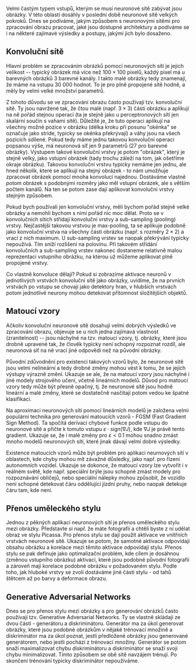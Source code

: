 Velmi častým typem vstupů, kterým se musí neuronové sítě zabývat jsou obrázky. V této oblasti dosáhly v poslední době neuronové sítě velkých pokroků. Dnes se podíváme, jakým způsobem s neuronovými sítěmi pro zpracování obrazu pracovat, jaké jsou dostupné architektury a podíváme se i na některé zajímavé výsledky a postupy, jakými jich bylo dosaženo.

## Konvoluční sítě

Hlavní problém se zpracováním obrázků pomocí neuronových sítí je jejich velikost -- typický obrázek má více než $100 \times 100$ pixelů, každý pixel má u barevných obrázků 3 barevné kanály. I takto malé obrázky tedy znamenají, že máme na vstupu 30 000 hodnot. To je pro plně propojené sítě hodně, a měly by velmi velké množství parametrů. 

Z tohoto důvodu se ve zpracování obrazu často používají tzv. konvoluční sítě. Ty jsou navržené tak, že čtou malé (např. $3 \times 3$) části obrázku a aplikují na ně pořád stejnou operaci (ta je stejně jako u perceptronových sítí jen skalární součin s vahami sítě). Důležité je, že tuto operaci aplikují na všechny možné pozice v obrázku (délka kroku při posunu "okénka" se označuje jako stride, typicky se okénka překrývají) a váhy jsou na všech pozicích sdílené. Pokud tedy máme jednu takovou konvoluční operaci popsanou výše, má neuronová síť jen 9 parametrů (27 pro barevné obrázky). Výstupem takové konvoluční vrstvy je potom "obrázek", který je stejně velký, jako vstupní obrázek (tady trochu záleží na tom, jak ošetříme okraje obrázku). Takovou konvoluční vrstvu typicky nemáme jen jednu, ale hned několik, které se aplikují na stejný obrázek - to nám umožňuje zpracovat obrázek pomocí mnoha konvolucí najednou. Dostáváme vlastně potom obrázek s podobnými rozměry jako měl vstupní obrázek, ale s větším počtem kanálů. Na ten se potom zase dají aplikovat konvoluční vrstvy stejným způsobem.

Pokud bych používali jen konvoluční vrstvy, měli bychom pořád stejně velké obrázky a nemohli bychom s nimi pořád nic moc dělat. Proto se v konvolučních sítích střídají konvoluční vrstvy a sub-sampling (pooling) vrstvy. Nejčastější takovou vrstvou je max-pooling, ta se aplikuje podobně jako konvoluční vrstva na všechny části obrázku (např. s rozměry $2 \times 2$) a vrací z nich maximum. U sub-sampling vrstev se naopak překrývání typicky nepoužívá. Tím sníží rozlišení na polovinu. Při takovém střídání konvolučních a sub-sampling vrstev nakonec dostaneme relativně malou reprezentaci vstupního obrázku, na kterou už můžeme aplikovat plně propojené vrstvy.

Co vlastně konvoluce dělají? Pokud si zobrazíme aktivace neuronů v jednotlivých vrstvách konvoluční sítě jako obrázky, uvidíme, že na prvních vrstvách po vstupu se chovají jako detektory hran, v hlubších vrstvách potom jednotlivé neurony mohou detekovat přítomnost složitějších objektů.

## Matoucí vzory

Ačkoliv konvoluční neuronové sítě dosahují velmi dobrých výsledků ve zpracování obrazu, objevuje se u nich jedna zajímavá vlastnost (zranitelnost) -- jsou náchylné na tzv. matoucí vzory, tj. obrázky, které jsou drobně upravené tak, že člověk typicky není schopný rozpoznat rozdíl, ale neuronová síť na ně vrací jiné odpovědi než na původní obrázky.

Původní zdůvodnění pro existenci takových vzorů bylo, že neuronové sítě jsou velmi nelineární a tedy drobné změny mohou vést k tomu, že se jejich výstupy výrazně změní. Ukazuje se ale, že na matoucí vzory jsou náchylné i jiné modely strojového učení, včetně lineárních modelů. Důvod pro matoucí vzory tedy může být přesně opačný, tj. že neuronové sítě jsou hodně lineární a malé změny, které se dostatečně nasčítají potom vedou ke špatné klasifikaci. 

Na aproximaci neuronových sítí pomocí lineárních modelů je založena velmi populární technika pro generování matoucích vzorů - FGSM (Fast Gradient Sign Method). Ta spočítá derivaci chybové funkce podle vstupu do neuronové sítě a přičte k tomuto vstupu $\varepsilon \cdot \mathrm{sign}(\nabla J)$, kde $\nabla J$ je právě tento gradient. Ukazuje se, že i malé změny pro $\varepsilon < 0.1$ mohou snadno zmást mnoho modelů neuronových sítí, které jinak dávají velmi dobré výsledky. 

Existence matoucích vzorů může být problém pro aplikaci neurnových sítí v oblastech, kde chyby mohou mít závažné důsledky, jako např. pro řízení autonomních vozidel. Ukazuje se dokonce, že matoucí vzory lze vytvořit i v reálném světě, kde např. speciální brýle jsou schopné zmást modely pro rozpoznávání obličejů, nebo speciální nálepky mohou způsobit, že vozidlo není schopné detekovat čáru oddělující jízdní pruhy, nebo naopak detekuje čáru tam, kde není.

## Přenos uměleckého stylu

Jednou z pěkných aplikací neuronových sítí je přenos uměleckého stylu mezi obrázky. Představte si např. že máte fotografii a chtěli byste z ní udělat obraz ve stylu Picassa. Pro přenos stylu se dají použít aktivace ve vnitřních vrstvách neuronové sítě. Ukazuje se potom, že samotné aktivace odpovídají obsahu obrázku a korelace mezi těmito aktivace odpovídají stylu. Přenos stylu se pak definuje jako optimalizační problém, kde cílem je dosáhnou (změnou vstupního obrázku) aktivací, které jsou podobné původní fotografii a zároveň mají korelace podobné obrázku v požadovaném stylu. Podle toho, jak hluboké vrstvy se zvolí dostáváme jiné části stylu - od tahů štětcem až po barvy a deformace obrazu.

## Generative Adversarial Networks

Dnes se pro přenos stylu mezi obrázky a pro generování obrázků často používají tzv. Generative Adversarial Networks. Ty se vlastně skládají ze dvou částí - generátoru a diskriminátoru. Generátor ma za úkol generovat obrázky, které jsou podobné obrázkům v nějaké trénovací množině a diskriminátor ma za úkol poznat, jestli předložené obrázky jsou generované generátorem, nebo jestli pochází z trénovací množiny. Generátor se potom snaží maximalizovat chybu diskriminátoru a diskriminátor se snaží svoji chybu minimalizovat. Tímto způsobem se obě sítě navzájem trénují. Po skončení trénování typicky diskriminátor nepoužíváme.

